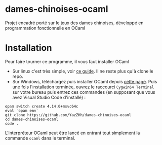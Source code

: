# dames-chinoises-ocaml
Projet encadré porté sur le jeux des dames chinoises, développé en programmation fonctionnelle en OCaml

# Installation
Pour faire tourner ce programme, il vous faut installer OCaml
- Sur linux c'est très simple, voir [ce guide](https://v2.ocaml.org/docs/install.fr.html#Linux). Il ne reste plus qu'à clone le repo.
- Sur Windows, téléchargez puis installer OCaml depuis [cette page](https://fdopen.github.io/opam-repository-mingw/installation/). Puis une fois l'installation terminée, ouvrez le raccourci `Cygwin64 Terminal` sur votre bureau puis entrez ces commandes (en supposant que vous avez Visual Studio Code d'installé) :
```
opam switch create 4.14.0+msvc64c
eval `opam env`
git clone https://github.com/YazZHh/dames-chinoises-ocaml
cd dames-chinoises-ocaml
code .
```
L'interpréteur OCaml peut être lancé en entrant tout simplement la commande `ocaml` dans le terminal.